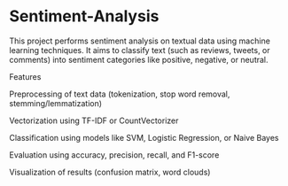 # Sentiment-Analysis
This project performs sentiment analysis on textual data using machine learning techniques. It aims to classify text (such as reviews, tweets, or comments) into sentiment categories like positive, negative, or neutral.

Features

Preprocessing of text data (tokenization, stop word removal, stemming/lemmatization)

Vectorization using TF-IDF or CountVectorizer

Classification using models like SVM, Logistic Regression, or Naive Bayes

Evaluation using accuracy, precision, recall, and F1-score

Visualization of results (confusion matrix, word clouds)
